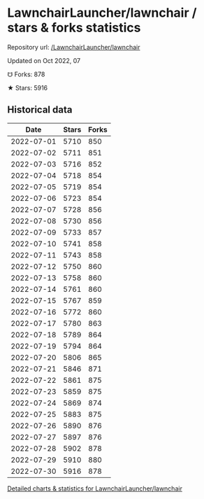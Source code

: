 # LawnchairLauncher/lawnchair / stars & forks statistics

Repository url: [/LawnchairLauncher/lawnchair](https://github.com/LawnchairLauncher/lawnchair)

Updated on Oct 2022, 07

☋ Forks: 878

★ Stars: 5916

## Historical data
| Date | Stars | Forks |
|------|-------|-------|
| 2022-07-01 | 5710 | 850 | 
| 2022-07-02 | 5711 | 851 | 
| 2022-07-03 | 5716 | 852 | 
| 2022-07-04 | 5718 | 854 | 
| 2022-07-05 | 5719 | 854 | 
| 2022-07-06 | 5723 | 854 | 
| 2022-07-07 | 5728 | 856 | 
| 2022-07-08 | 5730 | 856 | 
| 2022-07-09 | 5733 | 857 | 
| 2022-07-10 | 5741 | 858 | 
| 2022-07-11 | 5743 | 858 | 
| 2022-07-12 | 5750 | 860 | 
| 2022-07-13 | 5758 | 860 | 
| 2022-07-14 | 5761 | 860 | 
| 2022-07-15 | 5767 | 859 | 
| 2022-07-16 | 5772 | 860 | 
| 2022-07-17 | 5780 | 863 | 
| 2022-07-18 | 5789 | 864 | 
| 2022-07-19 | 5794 | 864 | 
| 2022-07-20 | 5806 | 865 | 
| 2022-07-21 | 5846 | 871 | 
| 2022-07-22 | 5861 | 875 | 
| 2022-07-23 | 5859 | 875 | 
| 2022-07-24 | 5869 | 874 | 
| 2022-07-25 | 5883 | 875 | 
| 2022-07-26 | 5890 | 876 | 
| 2022-07-27 | 5897 | 876 | 
| 2022-07-28 | 5902 | 878 | 
| 2022-07-29 | 5910 | 880 | 
| 2022-07-30 | 5916 | 878 | 


[Detailed charts & statistics for LawnchairLauncher/lawnchair](https://reviewgithub.com/rep/LawnchairLauncher/lawnchair)
